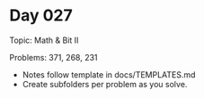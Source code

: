 # Day 027

Topic: Math & Bit II

Problems: 371, 268, 231

- Notes follow template in docs/TEMPLATES.md
- Create subfolders per problem as you solve.